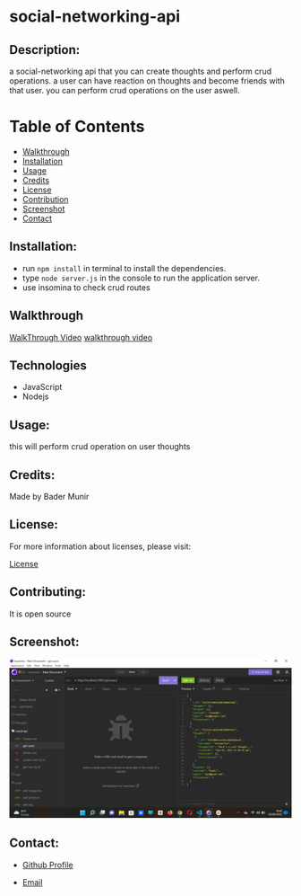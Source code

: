 # social-networking-api

## Description:

a social-networking api that you can create thoughts and perform crud operations. a user can have reaction on thoughts and become friends with that user. you can perform crud operations on the user aswell.

# Table of Contents

- [Walkthrough](#walkthrough)
- [Installation](#installation)
- [Usage](#usage)
- [Credits](#credits)
- [License](#license)
- [Contribution](#contributing)
- [Screenshot](#screenshot)
- [Contact](#contacts)

## Installation:

- run `npm install` in terminal to install the dependencies.
- type `node server.js` in the console to run the application server.
- use insomina to check crud routes

## Walkthrough

[WalkThrough Video](https://watch.screencastify.com/v/uihVY7cRGf5wkL8omJY6)
[walkthrough video](https://watch.screencastify.com/v/sbxwg5GcXpOzZlgTg4uS)

## Technologies

- JavaScript
- Nodejs

## Usage:

this will perform crud operation on user thoughts

## Credits:

Made by Bader Munir

## License:

For more information about licenses, please visit:

[License](https://opensource.org/licenses/MIT)

## Contributing:

It is open source

## Screenshot:

![Screen Shot](./assets/socialapi.png)

## Contact:

- [Github Profile](https://github.com/XBaderM)

- [Email](bader.munir18@googlemail.com)
